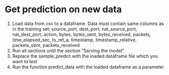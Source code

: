 # Get prediction on new data

1) Load data from csv to a dataframe. Data must contain same columns as in the training set: source_port, dest_port, nat_source_port, nat_dest_port, action, bytes, bytes_sent, bytes_received, packets, time_elapsed_sec, ts_ret_a, timestamp, timestamp_relative, packets_sent, packets_received 
2) Run all sections until the section "Serving the model"
3) Replace the sample_predict with the loaded dataframe file which you want to test
4) Run the function predict_data with the loaded dataframe as a parameter
